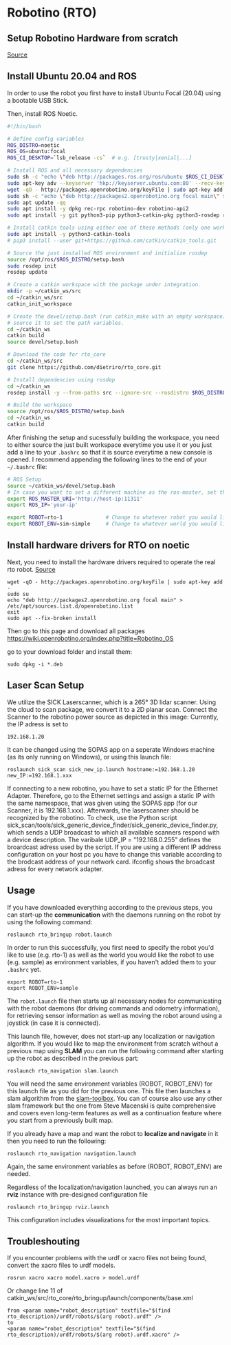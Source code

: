 # Robotino (RTO)
## Setup Robotino Hardware from scratch



[Source](https://github.com/dietriro/rto_core)

## Install Ubuntu 20.04 and ROS


In order to use the robot you first have to install Ubuntu Focal (20.04) using a bootable USB Stick. 

Then, install ROS Noetic.

```bash
#!/bin/bash

# Define config variables
ROS_DISTRO=noetic 
ROS_OS=ubuntu:focal
ROS_CI_DESKTOP=`lsb_release -cs`  # e.g. [trusty|xenial|...]

# Install ROS and all necessary dependencies
sudo sh -c "echo \"deb http://packages.ros.org/ros/ubuntu $ROS_CI_DESKTOP main\" > /etc/apt/sources.list.d/ros-latest.list"
sudo apt-key adv --keyserver 'hkp://keyserver.ubuntu.com:80' --recv-key C1CF6E31E6BADE8868B172B4F42ED6FBAB17C654
wget -qO - http://packages.openrobotino.org/keyFile | sudo apt-key add -
sudo sh -c "echo \"deb http://packages2.openrobotino.org focal main\" > /etc/apt/sources.list.d/openrobotino.list"
sudo apt update -qq
sudo apt install -y dpkg rec-rpc robotino-dev robotino-api2 
sudo apt install -y git python3-pip python3-catkin-pkg python3-rosdep ros-$ROS_DISTRO-ros-base

# Install catkin tools using either one of these methods (only one works ususally, try it out in the worst case)
sudo apt install -y python3-catkin-tools
# pip3 install --user git+https://github.com/catkin/catkin_tools.git

# Source the just installed ROS environment and initialize rosdep
source /opt/ros/$ROS_DISTRO/setup.bash
sudo rosdep init
rosdep update

# Create a catkin workspace with the package under integration.
mkdir -p ~/catkin_ws/src
cd ~/catkin_ws/src
catkin_init_workspace

# Create the devel/setup.bash (run catkin_make with an empty workspace) and
# source it to set the path variables.
cd ~/catkin_ws
catkin build
source devel/setup.bash

# Download the code for rto_core
cd ~/catkin_ws/src
git clone https://github.com/dietriro/rto_core.git

# Install dependencies using rosdep
cd ~/catkin_ws
rosdep install -y --from-paths src --ignore-src --rosdistro $ROS_DISTRO --os=$ROS_OS

# Build the workspace
source /opt/ros/$ROS_DISTRO/setup.bash
cd ~/catkin_ws
catkin build
```

After finishing the setup and sucessfully building the workspace, you need to either source the just built workspace everytime you use it or you just add a line to your `.bashrc` so that it is source everytime a new console is opened. I recommend appending the following lines to the end of your `~/.bashrc` file:


```bash
# ROS Setup
source ~/catkin_ws/devel/setup.bash
# In case you want to set a different machine as the ros-master, set the ROS_MASTER_URI as well as ROS_IP to enable communication
export ROS_MASTER_URI='http://host-ip:11311'      
export ROS_IP='your-ip'                             

export ROBOT=rto-1              # Change to whatever robot you would like to use
export ROBOT_ENV=sim-simple     # Change to whatever world you would like to use
```

## Install hardware drivers for RTO on noetic
Next, you need to install the hardware drivers required to operate the real rto robot. [Source](https://wiki.openrobotino.org/index.php?title=Robotino_OS)
```
wget -qO - http://packages.openrobotino.org/keyFile | sudo apt-key add -
sudo su
echo "deb http://packages2.openrobotino.org focal main" > /etc/apt/sources.list.d/openrobotino.list
exit
sudo apt --fix-broken install
```
Then go to this page and download all packages 
https://wiki.openrobotino.org/index.php?title=Robotino_OS

go to your download folder and install them:
```
sudo dpkg -i *.deb
```
## Laser Scan Setup
We utilize the SICK Laserscanner, which is a 265° 3D lidar scanner. Using the cloud to scan package, we convert it to a 2D planar scan. 
Connect the Scanner to the robotino power source as depicted in this image:
Currently, the IP adress is set to 
```
192.168.1.20
```
It can be changed using the SOPAS app on a seperate Windows machine (as its only running on Windows), or using this launch file:

```
roslaunch sick_scan sick_new_ip.launch hostname:=192.168.1.20 new_IP:=192.168.1.xxx
```
If connecting to a new robotino, you have to set a static IP for the Ethernet Adapter. Therefore, go to the Ethernet settings and assign a static IP with the same namespace, that was given using the SOPAS app (for our Scanner, it is 192.168.1.xxx). Afterwards, the laserscanner should be recognized by the robotino. To check, use the Python script sick_scan/tools/sick_generic_device_finder/sick_generic_device_finder.py, which sends a UDP broadcast to which all available scanners respond with a device description. The varibale UDP_IP = "192.168.0.255" defines the broardcast adress used by the script. If you are using a different IP address configuration on your host pc you have to change this variable according to the brodcast address of your network card.
ifconfig shows the broadcast adress for every network adapter.


## Usage
If you have downloaded everything according to the previous steps, you can start-up the **communication** with the daemons running on the robot by using the following command:

    roslaunch rto_bringup robot.launch

In order to run this successfully, you first need to specify the robot you'd like to use (e.g. rto-1) as well as the world you would like the robot to use (e.g. sample) as environment variables, if you haven't added them to your `.bashrc` yet.

    export ROBOT=rto-1
    export ROBOT_ENV=sample

The `robot.launch` file then starts up all necessary nodes for communicating with the robot daemons (for driving commands and odometry information), for retrieving sensor information as well as moving the robot around using a joystick (in case it is connected). 

This launch file, however, does not start-up any localization or navigation algorithm. If you would like to map the environment from scratch without a previous map using **SLAM** you can run the following command after starting up the robot as described in the previous part:

    roslaunch rto_navigation slam.launch

You will need the same environment variables (ROBOT, ROBOT_ENV) for this launch file as you did for the previous one. This file then launches a slam algorithm from the [slam-toolbox](https://github.com/SteveMacenski/slam_toolbox). You can of course also use any other slam framework but the one from Steve Macenski is quite comprehensive and covers even long-term features as well as a continuation feature where you start from a previously built map.

If you already have a map and want the robot to **localize and navigate** in it then you need to run the following:

    roslaunch rto_navigation navigation.launch

Again, the same environment variables as before (ROBOT, ROBOT_ENV) are needed. 

Regardless of the localization/navigation launched, you can always run an **rviz** instance with pre-designed configuration file

    roslaunch rto_bringup rviz.launch

This configuration includes visualizations for the most important topics.

## Troubleshouting
If you encounter problems with the urdf or xacro files not being found, convert the xacro files to urdf models.
```
rosrun xacro xacro model.xacro > model.urdf
```
Or change line 11 of catkin_ws/src/rto_core/rto_bringup/launch/components/base.xml 
```
from <param name="robot_description" textfile="$(find rto_description)/urdf/robots/$(arg robot).urdf" />
to
<param name="robot_description" textfile="$(find rto_description)/urdf/robots/$(arg robot).urdf.xacro" />
```

